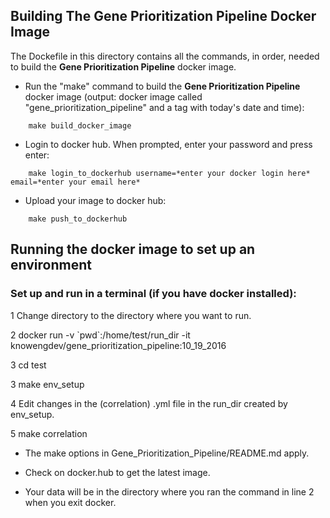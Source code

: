 ## Building The Gene Prioritization Pipeline Docker Image
The Dockefile in this directory contains all the commands, in order, needed to build the **Gene Prioritization Pipeline** docker image.

* Run the "make" command to build the **Gene Prioritization Pipeline** docker image (output: docker image called "gene_prioritization_pipeline" and a tag with today's date and time):
```
    make build_docker_image
```

* Login to docker hub. When prompted, enter your password and press enter:
```
    make login_to_dockerhub username=*enter your docker login here* email=*enter your email here*
```

* Upload your image to docker hub:
```
    make push_to_dockerhub
```

## Running the docker image to set up an environment

### Set up and run in a terminal (if you have docker installed):
1 Change directory to the directory  where you want to run.

2 docker run -v \`pwd\`:/home/test/run_dir -it knowengdev/gene_prioritization_pipeline:10_19_2016

3 cd test

3 make env_setup

4 Edit changes in the (correlation) .yml file in the run_dir created by env_setup.

5 make correlation

* The make options in Gene_Prioritization_Pipeline/README.md apply.

* Check on docker.hub to get the latest image. 

* Your data will be in the directory where you ran the command in line 2 when you exit docker.
